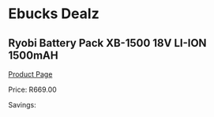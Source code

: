 
# Ebucks Dealz
## Ryobi Battery Pack XB-1500 18V LI-ION 1500mAH
[Product Page](https://www.ebucks.com/web/shop/productSelected.do?prodId=1201684696&catId=370101825)

Price: R669.00

Savings: 


	